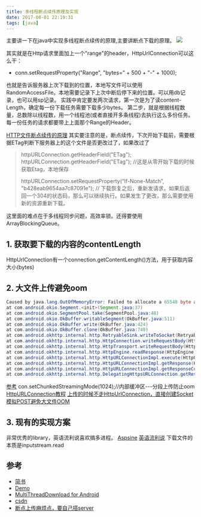 ```yaml
---
title: 多线程断点续传原理及实现
date: 2017-08-01 22:19:31
tags: [java]
---
```


主要讲一下在java中实现多线程断点续传的原理,主要讲断点下载的原理。
![](http://odzl05jxx.bkt.clouddn.com/4b52d8db2e9d86b95c730af1db127a81.jpg?imageView2/2/w/600)
<!--more-->


其实就是在Http请求里面加上一个"range"的header，HttpUrlConnection可以这么干：

- conn.setRequestProperty("Range", "bytes=" + 500 + "-" + 1000);

也就是告诉服务器上次下载到的位置，本地写文件可以使用RandomAccessFile。本地需要记录下上次中断后停下来的位置。可以用db记录，也可以用sp记录。
实践中肯定要发两次请求，第一次是为了读content-Length，确定每一份下载任务需要下载多少bytes。
第二步，就是根据线程数量，总数除以线程数，用一个线程池(或者直接开多条线程)去执行这么多份任务。每一份任务的请求都要带上上面那个Range的Header。


[HTTP文件断点续传的原理](http://www.cnblogs.com/Creator/p/5490929.html)
其实要注意的是，断点续传，下次开始下载前，需要根据ETag判断下服务器上的这个文件是否更改过了，如果改过了
>  httpURLConnection.getHeaderField("ETag");
>  httpURLConnection.getHeaderField("ETag"); //这是从零开始下载的时候获取Etag，本地保存
>
> httpURLConnection.setRequestProperty(“If-None-Match”, "b428eab9654aa7c87091e"); // 下载恢复之后，重新发请求，如果后返回一个304的状态码，那么可以继续执行。如果发生了更改，那么需要使用新的资源重新下载。


这里面的难点在于多线程同步问题，高效率锁。还得要使用ArrayBlockingQueue。

## 1. 获取要下载的内容的contentLength
HttpUrlConnection有一个connection.getContentLength()方法，用于获取内容大小(bytes)


## 2. 大文件上传避免oom
```java
Caused by java.lang.OutOfMemoryError: Failed to allocate a 65548 byte allocation with 32012 free bytes and 31KB until OOM
at com.android.okio.Segment.<init>(Segment.java:37)
at com.android.okio.SegmentPool.take(SegmentPool.java:48)
at com.android.okio.OkBuffer.writableSegment(OkBuffer.java:511)
at com.android.okio.OkBuffer.write(OkBuffer.java:424)
at com.android.okio.OkBuffer.clone(OkBuffer.java:740)
at com.android.okhttp.internal.http.RetryableSink.writeToSocket(RetryableSink.java:77)
at com.android.okhttp.internal.http.HttpConnection.writeRequestBody(HttpConnection.java:263)
at com.android.okhttp.internal.http.HttpTransport.writeRequestBody(HttpTransport.java:84)
at com.android.okhttp.internal.http.HttpEngine.readResponse(HttpEngine.java:790)
at com.android.okhttp.internal.http.HttpURLConnectionImpl.execute(HttpURLConnectionImpl.java:405)
at com.android.okhttp.internal.http.HttpURLConnectionImpl.getResponse(HttpURLConnectionImpl.java:349)
at com.android.okhttp.internal.http.HttpURLConnectionImpl.getResponseCode(HttpURLConnectionImpl.java:517)
at com.android.okhttp.internal.http.DelegatingHttpsURLConnection.getResponseCode(DelegatingHttpsURLConnection.java:105)
```

[参考](http://blog.sina.com.cn/s/blog_bfdb961b0101mkbo.html) con.setChunkedStreamingMode(1024);//内部缓冲区---分段上传防止oom
[HttpURLConnection教程](http://www.cnblogs.com/begin1949/p/5060802.html)
[上传的时候不走HttpUrlConnection，直接创建Socket模拟POST避免大文件OOM](http://blog.csdn.net/lmj623565791/article/details/23781773)

## 3. 现有的实现方案
非常优秀的library，英语流利说喜欢搞多进程。
[Aspsine](https://github.com/Aspsine/MultiThreadDownload)
[英语流利说](https://github.com/lingochamp/FileDownloader)
下载文件的本质是inputstream.read

## 参考
- [简书](http://www.jianshu.com/p/2b82db0a5181)
- [Demo](https://github.com/AriaLyy/Aria)
- [MultiThreadDownload for Android](https://github.com/Aspsine/MultiThreadDownload)
- [csdn](http://blog.csdn.net/zhaokaiqiang1992/article/details/43939279)
- [断点上传麻烦点，要自己搭server](http://blog.csdn.net/chenrunhua/article/details/50113993)
